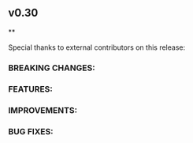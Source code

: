 ## v0.30

**

Special thanks to external contributors on this release:

### BREAKING CHANGES:

### FEATURES:

### IMPROVEMENTS:

### BUG FIXES:
